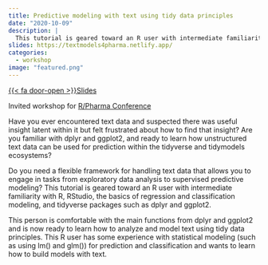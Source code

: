 ```yaml
---
title: Predictive modeling with text using tidy data principles
date: "2020-10-09"
description: |
  This tutorial is geared toward an R user with intermediate familiarity with R, RStudio, the basics of regression and classification modeling, and tidyverse packages such as dplyr and ggplot2. 
slides: https://textmodels4pharma.netlify.app/
categories:
  - workshop
image: "featured.png"
---
```


<a href="https://textmodels4pharma.netlify.app/" class="listing-slides btn-links">{{< fa door-open >}}Slides<a>
      
Invited workshop for [R/Pharma Conference](https://rinpharma.com/)

Have you ever encountered text data and suspected there was useful insight latent within it but felt frustrated about how to find that insight? Are you familiar with dplyr and ggplot2, and ready to learn how unstructured text data can be used for prediction within the tidyverse and tidymodels ecosystems? 

Do you need a flexible framework for handling text data that allows you to engage in tasks from exploratory data analysis to supervised predictive modeling? This tutorial is geared toward an R user with intermediate familiarity with R, RStudio, the basics of regression and classification modeling, and tidyverse packages such as dplyr and ggplot2. 

This person is comfortable with the main functions from dplyr and ggplot2 and is now ready to learn how to analyze and model text using tidy data principles. This R user has some experience with statistical modeling (such as using lm() and glm()) for prediction and classification and wants to learn how to build models with text.
